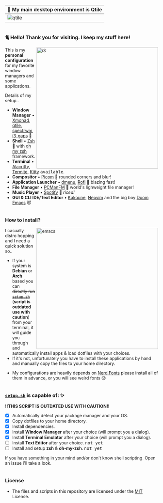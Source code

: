 | 🎨 My main desktop environment is Qtile   |
|-------------------------------------------|
| ![qtile](https://i.imgur.com/eb0QhIj.png) |

#
### 🐈 Hello! Thank you for visiting. I keep my stuff here! <img alt="" align="right" src="https://flat.badgen.net/gitlab/stars/bw3u/dotfiles"/>

<a href="https://i.imgur.com/15nq6HJ.png">
  <img src="https://i.imgur.com/15nq6HJ.png" alt="i3" align="right" width="400px"/>
</a>

This is my **personal configuration** for my favorite window managers and some applications.

Details of my setup..

- **Window Manager**               • [Xmonad](https://xmonad.org/), [qtile](http://www.qtile.org/), [spectrwm](https://github.com/conformal/spectrwm), [i3-gaps](https://github.com/Airblader/i3) 🎨
- **Shell**                        • [Zsh](https://www.zsh.org/) 🐚 with [oh my zsh](https://github.com/ohmyzsh/ohmyzsh) framework.
- **Terminal**                     • [Alacritty](https://github.com/alacritty/alacritty), [Termite](https://github.com/thestinger/termite), [Kitty](https://sw.kovidgoyal.net/kitty/) <kbd>available</kbd>.
- **Compositor**                   • [Picom](https://github.com/yshui/picom) 🍩 rounded corners and blur!
- **Application Launcher**         • [dmenu](https://tools.suckless.org/dmenu/), [Rofi](https://github.com/davatorium/rofi) 🚀 blazing fast!
- **File Manager**                 • [PCManFM](https://wiki.lxde.org/en/PCManFM) 🔖 world's lighweight file manager!
- **Music Player**                 • [Spotify](https://www.spotify.com/us/download/linux/) 🍚 *riced!*
- **GUI & CLI IDE/Text Editor**    • [Kakoune](https://kakoune.org/), [Neovim](https://neovim.io/) and the big boy [Doom Emacs](https://github.com/hlissner/doom-emacs) 😈

#
### How to install? <img alt="" align="right" src="https://flat.badgen.net/gitlab/issues/bw3u/dotfiles"/>

<a href="https://i.imgur.com/mZO9Jg8.png">
  <img src="https://i.imgur.com/mZO9Jg8.png" alt="emacs" align="right" width="400px"/>
</a>

I casually distro hopping and I need a quick solution so..

- If your system is **Debian** or **Arch** based you can ~~directly run [`setup.sh`](setup.sh)~~ (**script is outdated use with caution**) from your terminal, it will guide you through and automatically install apps & load dotfiles with your choices.
- If it's not, unfortunately you have to install these applications by hand and manually copy the files to your home directory.

* My configurations are heavily depends on [Nerd Fonts](https://www.nerdfonts.com/) please install all of them in advance, or you will see weird fonts 😓

#
### [`setup.sh`](setup.sh) is capable of: ✨

**!!THIS SCRIPT IS OUTDATED USE WITH CAUTION!!**

- [x] Automatically detect your package manager and your OS.
- [x] Copy dotfiles to your home directory.
- [x] Install dependencies.
- [x] Install **Window Manager** after your choice (will prompt you a dialog).
- [x] Install **Terminal Emulator** after your choice (will prompt you a dialog).
- [ ] Install **Text Editor** after your choice. <kbd>not yet</kbd>
- [ ] Install and setup **zsh** & **oh-my-zsh**. <kbd>not yet</kbd>

If you have something in your mind and/or don't know shell scripting. Open an issue i'll take a look.

#
### License <img alt="" align="right" src="https://flat.badgen.net/badge/license/MIT/blue"/>

- The files and scripts in this repository are licensed under the [MIT](LICENSE.md) License.
